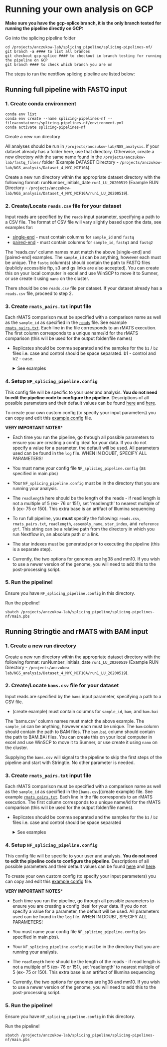 # Running your own analysis on GCP

**Make sure you have the gcp-splice branch, it is the only branch tested for running the pipeline directly on GCP:**

Go into the splicing pipeline folder
```
cd /projects/anczukow-lab/splicing_pipeline/splicing-pipelines-nf/
git branch -a #### to list all brances
git checkout gcp-splice #### to checkout in branch testing for running the pipeline on GCP
git branch #### to check which branch you are on
```

The steps to run the nextflow splicing pipeline are listed below:

## Running full pipeline with FASTQ input
### 1. Create conda environment
```
conda env list
conda env create --name splicing-pipelines-nf --file=containers/splicing-pipelines-nf/environment.yml
conda activate splicing-pipelines-nf
```
Create a new run directory

All analyses should be run in `/projects/anczukow-lab/NGS_analysis`. If your dataset already has a folder here, use that directory. Otherwise, create a new directory with the same name found in the `/projects/anczukow-lab/fastq_files/` folder (Example DATASET Directory - `/projects/anczukow-lab/NGS_analysis/Dataset_4_MYC_MCF10A`). 

Create a new run directory within the appropriate dataset directory with the following format: runNumber_initials_date `run1_LU_20200519` (Example RUN Directory - `/projects/anczukow-lab/NGS_analysis/Dataset_4_MYC_MCF10A/run1_LU_20200519`).  

### 2. Create/Locate `reads.csv` file for your dataset

Input reads are specified by the `reads` input parameter, specifying a path to a CSV file. The format of CSV file will vary slightly based upon the data, see examples for:

- [single-end](../examples/testdata/single_end/test_reps.csv) - must contain columns for `sample_id` and `fastq`
- [paired-end](../examples/human_test/human_test_reps.csv) - must contain columns for `sample_id`, `fastq1` and `fastq2`

The 'reads.csv' column names must match the above [single-end] and [paired-end] examples. The `sample_id` can be anything, however each must be unique. The `fastq` column(s) should contain the path to FASTQ files (publicly accessible ftp, s3 and gs links are also accepted). You can create this on your local computer in excel and use WinSCP to move it to Sumner, or use create it using `nano` on the cluster.

There should be one `reads.csv` file per dataset. If your dataset already has a `reads.csv` file, proceed to step 2.


### 3. Create `rmats_pairs.txt` input file

Each rMATS comparison must be specified with a comparison name as well as the `sample_id` as specified in the [`reads`](../examples/testdata/human_test/human_test_reps.csv) file. See example [`rmats_pairs.txt`](../examples/human_test/rmats_pairs.txt). Each line in the file corresponds to an rMATS execution. The first column corresponds to a unique name/id for the rMATS comparison (this will be used for the output folder/file names)

* Replicates should be comma separated and the samples for the `b1` / `b2` files i.e. case and control should be space separated. b1 - control and b2 - case.
    <details>
    <summary>See examples</summary>

    #### Single sample pair:
    ```
    comparison_id[space]sample1[space]sample2
    ```

    #### Multiple sample pairs, no replicates:
    ```
    comparison1_id[space]sample1[space]sample2
    comparison2_id[space]sample3[space]sample4
    ```

    #### Multiple sample pairs, with multiple replicates:
    ```
    comparison1_id[space]sample1replicate1,sample1replicate2,sample1replicate3[space]sample2replicate1,sample2replicate2,sample2replicate3
    comparison2_id[space]sample3replicate1,sample3replicate2,sample3replicate3[space]sample4replicate1,sample4replicate1,sample4replicate1
    ```
    
     #### B1 only, no rMATS comparison (if this is run, set '--statoff' parameter to 'true'):
    ```
    comparison_id[space]sample1,sample2,sample3
    ```
    </details>


### 4. Setup `NF_splicing_pipeline.config`

This config file will be specific to your user and analysis. **You do not need to edit the pipeline code to configure the pipeline**. Descriptions of all possible parameters and their default values can be found [here](usage.md#all-available-parameters) and [here](https://github.com/TheJacksonLaboratory/splicing-pipelines-nf/blob/03c977a4a5b386a1ea31c8aae78592432e38f3a2/nextflow.config). 

To create your own custom config (to specify your input parameters) you can copy and edit this [example config](https://github.com/TheJacksonLaboratory/splicing-pipelines-nf/blob/d5ef6327fd3773484ecd1f0cdd593531e47cff39/NF_splicing_pipeline.config) file. 

**VERY IMPORTANT NOTES***

- Each time you run the pipeline, go through all possible parameters to ensure you are creating a config ideal for your data. If you do not specify a value for a parameter, the default will be used. All parameters used can be found in the `log` file. WHEN IN DOUBT, SPECIFY ALL PARAMETERS!

- You must name your config file `NF_splicing_pipeline.config` (as specified in main.pbs)

- Your `NF_splicing_pipeline.config` must be in the directory that you are running your analysis.

- The `readlength` here should be the length of the reads - if read length is not a multiple of 5 (ex- 76 or 151), set 'readlength' to nearest multiple of 5 (ex- 75 or 150). This extra base is an artifact of Illumina sequencing

- To run full pipeline, you **must** specify the following: `reads.csv`, `rmats_pairs.txt`, `readlength`, `assembly_name`, `star_index`, and `reference gtf`. This string can be a relative path from the directory in which you run Nextflow in, an absolute path or a link. 

- The star indexes must be generated prior to executing the pipeline (this is a separate step). 

- Currently, the two options for genomes are hg38 and mm10. If you wish to use a newer version of the genome, you will need to add this to the post-processing script.

### 5. Run the pipeline!

Ensure you have `NF_splicing_pipeline.config` in this directory. 

Run the pipeline! 
```
sbatch /projects/anczukow-lab/splicing_pipeline/splicing-pipelines-nf/main.pbs
```

## Running Stringtie and rMATS with BAM input
### 1. Create a new run directory

Create a new run directory within the appropriate dataset directory with the following format: runNumber_initials_date `run1_LU_20200519` (Example RUN Directory - `/projects/anczukow-lab/NGS_analysis/Dataset_4_MYC_MCF10A/run1_LU_20200519`).  

### 2. Create/Locate `bams.csv` file for your dataset

Input reads are specified by the `bams` input parameter, specifying a path to a CSV file.

- (create example) must contain columns for `sample_id`, `bam`, and `bam.bai`

The 'bams.csv' column names must match the above example. The `sample_id` can be anything, however each must be unique. The `bam` column should contain the path to BAM files. The `bam.bai` column should contain the path to BAM.BAI files. You can create this on your local computer in excel and use WinSCP to move it to Sumner, or use create it using `nano` on the cluster.

Supplying the `bams.csv` will signal to the pipeline to skip the first steps of the pipeline and start with Stringtie. No other parameter is needed.

### 3. Create `rmats_pairs.txt` input file

Each rMATS comparison must be specified with a comparison name as well as the `sample_id` as specified in the [`bams.csv`](create example) file. See example [`rmats_pairs.txt`](../examples/human_test/rmats_pairs.txt). Each line in the file corresponds to an rMATS execution. The first column corresponds to a unique name/id for the rMATS comparison (this will be used for the output folder/file names).

* Replicates should be comma separated and the samples for the `b1` / `b2` files i.e. case and control should be space separated
    <details>
    <summary>See examples</summary>

    #### Single sample pair:
    ```
    comparison_id[space]sample1[space]sample2
    ```

    #### Multiple sample pairs, no replicates:
    ```
    comparison1_id[space]sample1[space]sample2
    comparison2_id[space]sample3[space]sample4
    ```

    #### Multiple sample pairs, with multiple replicates:
    ```
    comparison1_id[space]sample1replicate1,sample1replicate2,sample1replicate3[space]sample2replicate1,sample2replicate2,sample2replicate3
    comparison2_id[space]sample3replicate1,sample3replicate2,sample3replicate3[space]sample4replicate1,sample4replicate1,sample4replicate1
    ```
    
     #### B1 only, no rMATS comparison (if this is run, set '--Statoff' parameter to 'true'):
    ```
    comparison_id[space]sample1,sample2,sample3
    ```
    </details>


### 4. Setup `NF_splicing_pipeline.config`

This config file will be specific to your user and analysis. **You do not need to edit the pipeline code to configure the pipeline**. Descriptions of all possible parameters and their default values can be found [here](usage.md#all-available-parameters) and [here](https://github.com/TheJacksonLaboratory/splicing-pipelines-nf/blob/03c977a4a5b386a1ea31c8aae78592432e38f3a2/nextflow.config). 

To create your own custom config (to specify your input parameters) you can copy and edit this [example config]() file.  

**VERY IMPORTANT NOTES***

- Each time you run the pipeline, go through all possible parameters to ensure you are creating a config ideal for your data. If you do not specify a value for a parameter, the default will be used. All parameters used can be found in the `log` file. WHEN IN DOUBT, SPECIFY ALL PARAMETERS!

- You must name your config file `NF_splicing_pipeline.config` (as specified in main.pbs).

- Your `NF_splicing_pipeline.config` must be in the directory that you are running your analysis.

- The `readlength` here should be the length of the reads - if read length is not a multiple of 5 (ex- 76 or 151), set 'readlength' to nearest multiple of 5 (ex- 75 or 150). This extra base is an artifact of Illumina sequencing

- Currently, the two options for genomes are hg38 and mm10. If you wish to use a newer version of the genome, you will need to add this to the post-processing script.

### 5. Run the pipeline!

Ensure you have `NF_splicing_pipeline.config` in this directory. 

Run the pipeline! 
```
sbatch /projects/anczukow-lab/splicing_pipeline/splicing-pipelines-nf/main.pbs
```
